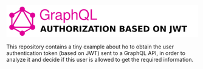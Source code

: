 ![Repo header](img/repo-header.png)

This repository contains a tiny example about ho to obtain the user authentication token (based on JWT) sent to a GraphQL API, in order to analyze it and decide if this user is allowed to get the required information.